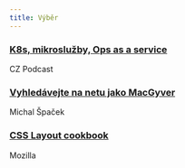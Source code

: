 ```yaml
---
title: Výběr
---
```


### [K8s, mikroslužby, Ops as a service](https://soundcloud.com/czpodcast-1/cz-podcast-199-k8s-mikrosluzby-ops-as-a-service)
CZ Podcast

### [Vyhledávejte na netu jako MacGyver](https://www.michalspacek.cz/prednasky/vyhledavejte-na-netu-jako-macgyver-linuxdays)
Michal Špaček

### [CSS Layout cookbook](https://developer.mozilla.org/en-US/docs/Web/CSS/Layout_cookbook)
Mozilla
